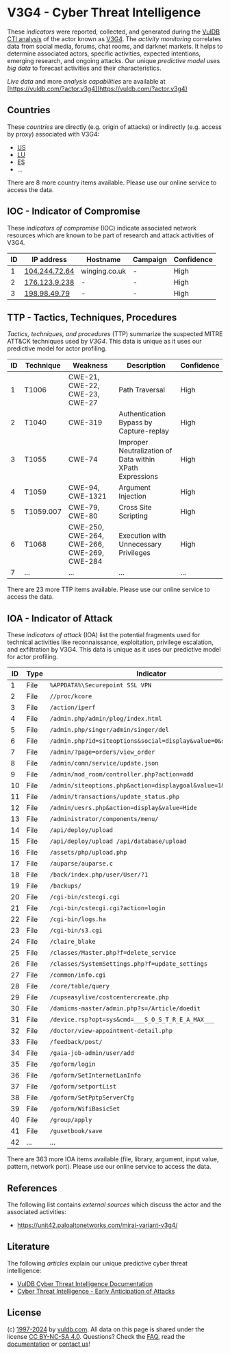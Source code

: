 # V3G4 - Cyber Threat Intelligence

These _indicators_ were reported, collected, and generated during the [VulDB CTI analysis](https://vuldb.com/?kb.cti) of the actor known as [V3G4](https://vuldb.com/?actor.v3g4). The _activity monitoring_ correlates data from social media, forums, chat rooms, and darknet markets. It helps to determine associated actors, specific activities, expected intentions, emerging research, and ongoing attacks. Our unique _predictive model_ uses _big data_ to forecast activities and their characteristics.

_Live data_ and more _analysis capabilities_ are available at [https://vuldb.com/?actor.v3g4](https://vuldb.com/?actor.v3g4)

## Countries

These _countries_ are directly (e.g. origin of attacks) or indirectly (e.g. access by proxy) associated with V3G4:

* [US](https://vuldb.com/?country.us)
* [LU](https://vuldb.com/?country.lu)
* [ES](https://vuldb.com/?country.es)
* ...

There are 8 more country items available. Please use our online service to access the data.

## IOC - Indicator of Compromise

These _indicators of compromise_ (IOC) indicate associated network resources which are known to be part of research and attack activities of V3G4.

ID | IP address | Hostname | Campaign | Confidence
-- | ---------- | -------- | -------- | ----------
1 | [104.244.72.64](https://vuldb.com/?ip.104.244.72.64) | winging.co.uk | - | High
2 | [176.123.9.238](https://vuldb.com/?ip.176.123.9.238) | - | - | High
3 | [198.98.49.79](https://vuldb.com/?ip.198.98.49.79) | - | - | High

## TTP - Tactics, Techniques, Procedures

_Tactics, techniques, and procedures_ (TTP) summarize the suspected MITRE ATT&CK techniques used by _V3G4_. This data is unique as it uses our predictive model for actor profiling.

ID | Technique | Weakness | Description | Confidence
-- | --------- | -------- | ----------- | ----------
1 | T1006 | CWE-21, CWE-22, CWE-23, CWE-27 | Path Traversal | High
2 | T1040 | CWE-319 | Authentication Bypass by Capture-replay | High
3 | T1055 | CWE-74 | Improper Neutralization of Data within XPath Expressions | High
4 | T1059 | CWE-94, CWE-1321 | Argument Injection | High
5 | T1059.007 | CWE-79, CWE-80 | Cross Site Scripting | High
6 | T1068 | CWE-250, CWE-264, CWE-266, CWE-269, CWE-284 | Execution with Unnecessary Privileges | High
7 | ... | ... | ... | ...

There are 23 more TTP items available. Please use our online service to access the data.

## IOA - Indicator of Attack

These _indicators of attack_ (IOA) list the potential fragments used for technical activities like reconnaissance, exploitation, privilege escalation, and exfiltration by V3G4. This data is unique as it uses our predictive model for actor profiling.

ID | Type | Indicator | Confidence
-- | ---- | --------- | ----------
1 | File | `%APPDATA%\Securepoint SSL VPN` | High
2 | File | `//proc/kcore` | Medium
3 | File | `/action/iperf` | High
4 | File | `/admin.php/admin/plog/index.html` | High
5 | File | `/admin.php/singer/admin/singer/del` | High
6 | File | `/admin.php?id=siteoptions&social=display&value=0&sid=2` | High
7 | File | `/admin/?page=orders/view_order` | High
8 | File | `/admin/comn/service/update.json` | High
9 | File | `/admin/mod_room/controller.php?action=add` | High
10 | File | `/admin/siteoptions.php&action=displaygoal&value=1&roleid=1` | High
11 | File | `/admin/transactions/update_status.php` | High
12 | File | `/admin/uesrs.php&action=display&value=Hide` | High
13 | File | `/administrator/components/menu/` | High
14 | File | `/api/deploy/upload` | High
15 | File | `/api/deploy/upload /api/database/upload` | High
16 | File | `/assets/php/upload.php` | High
17 | File | `/auparse/auparse.c` | High
18 | File | `/back/index.php/user/User/?1` | High
19 | File | `/backups/` | Medium
20 | File | `/cgi-bin/cstecgi.cgi` | High
21 | File | `/cgi-bin/cstecgi.cgi?action=login` | High
22 | File | `/cgi-bin/logs.ha` | High
23 | File | `/cgi-bin/s3.cgi` | High
24 | File | `/claire_blake` | High
25 | File | `/classes/Master.php?f=delete_service` | High
26 | File | `/classes/SystemSettings.php?f=update_settings` | High
27 | File | `/common/info.cgi` | High
28 | File | `/core/table/query` | High
29 | File | `/cupseasylive/costcentercreate.php` | High
30 | File | `/damicms-master/admin.php?s=/Article/doedit` | High
31 | File | `/device.rsp?opt=sys&cmd=___S_O_S_T_R_E_A_MAX___` | High
32 | File | `/doctor/view-appointment-detail.php` | High
33 | File | `/feedback/post/` | High
34 | File | `/gaia-job-admin/user/add` | High
35 | File | `/goform/login` | High
36 | File | `/goform/SetInternetLanInfo` | High
37 | File | `/goform/setportList` | High
38 | File | `/goform/SetPptpServerCfg` | High
39 | File | `/goform/WifiBasicSet` | High
40 | File | `/group/apply` | Medium
41 | File | `/gusetbook/save` | High
42 | ... | ... | ...

There are 363 more IOA items available (file, library, argument, input value, pattern, network port). Please use our online service to access the data.

## References

The following list contains _external sources_ which discuss the actor and the associated activities:

* https://unit42.paloaltonetworks.com/mirai-variant-v3g4/

## Literature

The following _articles_ explain our unique predictive cyber threat intelligence:

* [VulDB Cyber Threat Intelligence Documentation](https://vuldb.com/?kb.cti)
* [Cyber Threat Intelligence - Early Anticipation of Attacks](https://www.scip.ch/en/?labs.20201022)

## License

(c) [1997-2024](https://vuldb.com/?kb.changelog) by [vuldb.com](https://vuldb.com/?kb.about). All data on this page is shared under the license [CC BY-NC-SA 4.0](https://creativecommons.org/licenses/by-nc-sa/4.0/). Questions? Check the [FAQ](https://vuldb.com/?kb.faq), read the [documentation](https://vuldb.com/?kb) or [contact us](https://vuldb.com/?contact)!
